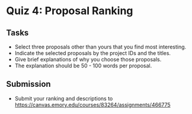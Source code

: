 # Quiz 4: Proposal Ranking

## Tasks

* Select three proposals other than yours that you find most interesting.
* Indicate the selected proposals by the project IDs and the titles.
* Give brief explanations of why you choose those proposals.
* The explanation should be 50 - 100 words per proposal.

## Submission

* Submit your ranking and descriptions to https://canvas.emory.edu/courses/83264/assignments/466775
